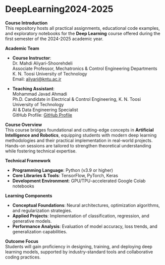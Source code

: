 # DeepLearning2024-2025
**Course Introduction**  
This repository hosts all practical assignments, educational code examples, and exploratory notebooks for the **Deep Learning** course offered during the first semester of the 2024-2025 academic year.  

**Academic Team**  
- **Course Instructor**:  
  Dr. Mahdi Aliyari-Shoorehdeli  
  Associate Professor, Mechatronics & Control Engineering Departments  
  K. N. Toosi University of Technology  
  Email: aliyari@kntu.ac.ir  

- **Teaching Assistant**:  
  Mohammad Javad Ahmadi  
  Ph.D. Candidate in Electrical & Control Engineering, K. N. Toosi University of Technology  
  AI & Data Engineering Specialist  
  GitHub Profile: 
[GitHub Profile](https://github.com/MJAHMADEE)

**Course Overview**  
This course bridges foundational and cutting-edge concepts in **Artificial Intelligence and Robotics**, equipping students with modern deep learning methodologies and their practical implementation in real-world projects. Hands-on sessions are tailored to strengthen theoretical understanding while fostering technical expertise.  

**Technical Framework**  
- **Programming Language**: Python (v3.9 or higher)  
- **Core Libraries & Tools**: TensorFlow, PyTorch, Keras  
- **Development Environment**: GPU/TPU-accelerated Google Colab notebooks  

**Learning Components**  
- **Conceptual Foundations**: Neural architectures, optimization algorithms, and regularization strategies.  
- **Applied Projects**: Implementation of classification, regression, and generative models.  
- **Performance Analysis**: Evaluation of model accuracy, loss trends, and generalization capabilities.  

**Outcome Focus**  
Students will gain proficiency in designing, training, and deploying deep learning models, supported by industry-standard tools and collaborative coding practices.
